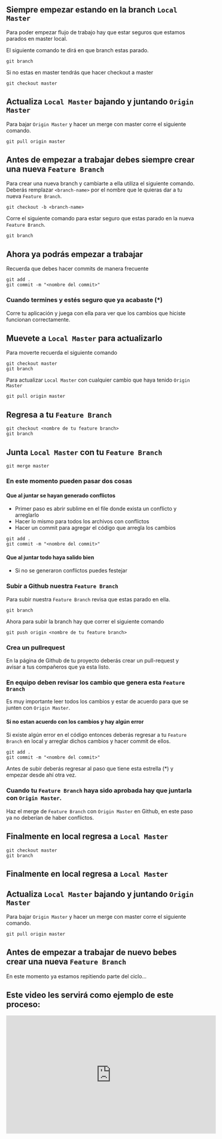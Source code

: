 ## Siempre empezar estando en la branch `Local Master`

Para poder empezar flujo de trabajo hay que estar seguros que estamos parados en master local.

El siguiente comando te dirá en que branch estas parado.
```
git branch
```

Si no estas en master tendrás que hacer checkout a master
```
git checkout master
```

## Actualiza `Local Master` bajando y juntando `Origin Master`

Para bajar `Origin Master` y hacer un merge con master corre el siguiente comando.
```
git pull origin master
```

## Antes de empezar a trabajar debes siempre crear una nueva `Feature Branch`

Para crear una nueva branch y cambiarte a ella utiliza el siguiente comando.
Deberás remplazar `<branch-name>` por el nombre que le quieras dar a tu nueva `Feature Branch`.
```
git checkout -b <branch-name>
```
Corre el siguiente comando para estar seguro que estas parado en la nueva `Feature Branch`.
```
git branch
```

## Ahora ya podrás empezar a trabajar

Recuerda que debes hacer commits de manera frecuente

```
git add .
git commit -m "<nombre del commit>"
```

### Cuando termines y estés seguro que ya acabaste (*)

Corre tu aplicación y juega con ella para ver que los cambios que hiciste funcionan correctamente.

## Muevete a `Local Master` para actualizarlo

Para moverte recuerda el siguiente comando
```
git checkout master
git branch
```

Para actualizar `Local Master` con cualquier cambio que haya tenido `Origin Master`
```
git pull origin master
```

## Regresa a tu `Feature Branch`

```
git checkout <nombre de tu feature branch>
git branch
```

## Junta `Local Master` con tu `Feature Branch`

```
git merge master
```
### En este momento pueden pasar dos cosas

#### Que al juntar se hayan generado conflictos
- Primer paso es abrir sublime en el file donde exista un conflicto y arreglarlo
- Hacer lo mismo para todos los archivos con conflictos
- Hacer un commit para agregar el código que arregla los cambios
```
git add .
git commit -m "<nombre del commit>"
```

#### Que al juntar todo haya salido bien

- Si no se generaron conflictos puedes festejar

### Subir a Github nuestra `Feature Branch`

Para subir nuestra `Feature Branch` revisa que estas parado en ella.
```
git branch
```
Ahora para subir la branch hay que correr el siguiente comando
```
git push origin <nombre de tu feature branch>
```

### Crea un pullrequest

En la página de Github de tu proyecto deberás crear un pull-request y avisar a tus compañeros que ya esta listo.


### En equipo deben revisar los cambio que genera esta `Feature Branch`

Es muy importante leer todos los cambios y estar de acuerdo para que se junten con `Origin Master`.

#### Si no estan acuerdo con los cambios y hay algún error

Si existe algún error en el código entonces deberás regresar a tu `Feature Branch` en local y arreglar dichos cambios y hacer commit de ellos.

```
git add .
git commit -m "<nombre del commit>"
```

Antes de subir deberás regresar al paso que tiene esta estrella (*) y empezar desde ahí otra vez.

### Cuando tu `Feature Branch` haya sido aprobada hay que juntarla con `Origin Master`.

Haz el merge de `Feature Branch` con `Origin Master` en Github, en este paso ya no deberían de haber conflictos.

## Finalmente en local regresa a `Local Master`

```
git checkout master
git branch
```

## Finalmente en local regresa a `Local Master`


## Actualiza `Local Master` bajando y juntando `Origin Master`

Para bajar `Origin Master` y hacer un merge con master corre el siguiente comando.
```
git pull origin master
```

## Antes de empezar a trabajar de nuevo bebes crear una nueva `Feature Branch`

En este momento ya estamos repitiendo parte del ciclo...

## Este video les servirá como ejemplo de este proceso:

<center><iframe width="560" height="315" src="https://www.youtube.com/embed/oFYyTZwMyAg" frameborder="0" allowfullscreen></iframe></center>
